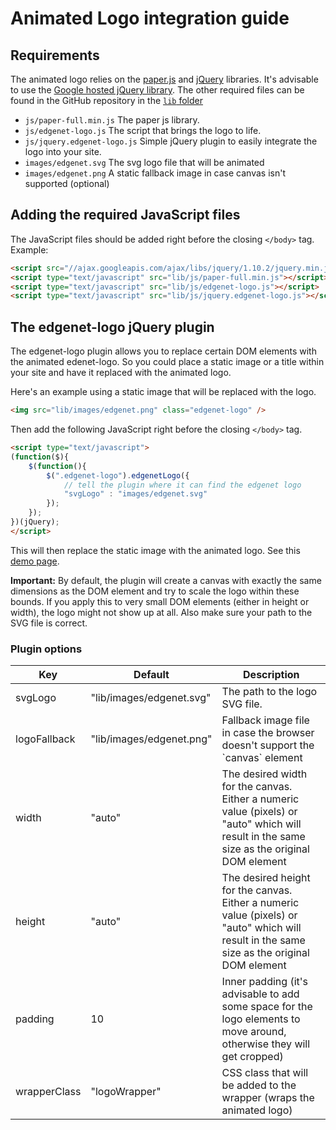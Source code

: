# Animated Logo integration guide

## Requirements

The animated logo relies on the [paper.js](http://paperjs.org/) and [jQuery](http://jquery.com/) libraries. It's advisable to use the [Google hosted jQuery library](https://developers.google.com/speed/libraries/devguide#jquery). The other required files can be found in the GitHub repository in the [`lib` folder](https://github.com/edgenet/edgenet.github.io/tree/master/lib)

 - `js/paper-full.min.js` The paper js library.
 - `js/edgenet-logo.js` The script that brings the logo to life.
 - `js/jquery.edgenet-logo.js` Simple jQuery plugin to easily integrate the logo into your site.
 - `images/edgenet.svg` The svg logo file that will be animated
 - `images/edgenet.png` A static fallback image in case canvas isn't supported (optional)

## Adding the required JavaScript files

The JavaScript files should be added right before the closing `</body>` tag.
Example:

```html
<script src="//ajax.googleapis.com/ajax/libs/jquery/1.10.2/jquery.min.js"></script>
<script type="text/javascript" src="lib/js/paper-full.min.js"></script>
<script type="text/javascript" src="lib/js/edgenet-logo.js"></script>
<script type="text/javascript" src="lib/js/jquery.edgenet-logo.js"></script>
```

## The edgenet-logo jQuery plugin

The edgenet-logo plugin allows you to replace certain DOM elements with the animated edenet-logo. So you could place a static image or a title within your site and have it replaced with the animated logo.

Here's an example using a static image that will be replaced with the logo.

```html
<img src="lib/images/edgenet.png" class="edgenet-logo" />
```

Then add the following JavaScript right before the closing `</body>` tag.

```html
<script type="text/javascript">
(function($){
    $(function(){
        $(".edgenet-logo").edgenetLogo({
        	// tell the plugin where it can find the edgenet logo
            "svgLogo" : "images/edgenet.svg"
        });
    });
})(jQuery);
</script>
```

This will then replace the static image with the animated logo. See this [demo page](http://theedg.es/logo/demo.html).

**Important:**
By default, the plugin will create a canvas with exactly the same dimensions as the DOM element and try to scale the logo within these bounds. If you apply this to very small DOM elements (either in height or width), the logo might not show up at all.
Also make sure your path to the SVG file is correct.

### Plugin options

<table class = 'data'>
	<thead>
		<tr>
			<th width="16%">Key</th>
			<th width="30%">Default</th>
			<th width="54%">Description</th>
		</tr>
	</thead>
	<tbody>
		<tr>
			<td>svgLogo</td>
			<td>"lib/images/edgenet.svg"</td>
			<td>The path to the logo SVG file.</td>
		</tr>
		<tr>
			<td>logoFallback</td>
			<td>"lib/images/edgenet.png"</td>
			<td>Fallback image file in case the browser doesn't support the `canvas` element</td>
		</tr>
		<tr>
			<td>width</td>
			<td>"auto"</td>
			<td>The desired width for the canvas. Either a numeric value (pixels) or "auto" which will result in the same size as the original DOM element</td>
		</tr>
		<tr>
			<td>height</td>
			<td>"auto"</td>
			<td>The desired height for the canvas. Either a numeric value (pixels) or "auto" which will result in the same size as the original DOM element</td>
		</tr>
		<tr>
			<td>padding</td>
			<td>10</td>
			<td>Inner padding (it's advisable to add some space for the logo elements to move around, otherwise they will get cropped)</td>
		</tr>
		<tr>
			<td>wrapperClass</td>
			<td>"logoWrapper"</td>
			<td>CSS class that will be added to the wrapper (wraps the animated logo)</td>
		</tr>
	</tbody>
</table>